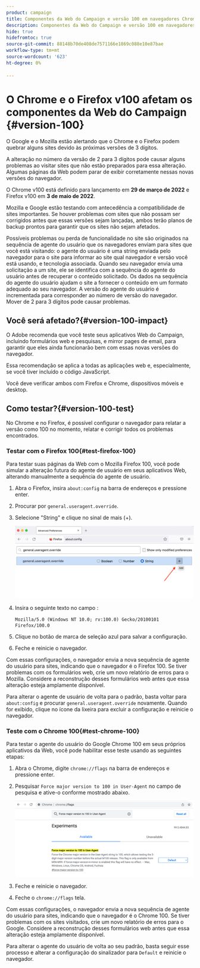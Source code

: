 ```yaml
---
product: campaign
title: Componentes da Web do Campaign e versão 100 em navegadores Chrome e Firefox
description: Componentes da Web do Campaign e versão 100 em navegadores Chrome e Firefox
hide: true
hidefromtoc: true
source-git-commit: 88148b70de408de7571166e1869c088e10e87bae
workflow-type: tm+mt
source-wordcount: '623'
ht-degree: 0%

---
```


# O Chrome e o Firefox v100 afetam os componentes da Web do Campaign {#version-100}

O Google e o Mozilla estão alertando que o Chrome e o Firefox podem quebrar alguns sites devido às próximas versões de 3 dígitos.

A alteração no número da versão de 2 para 3 dígitos pode causar alguns problemas ao visitar sites que não estão preparados para essa alteração. Algumas páginas da Web podem parar de exibir corretamente nessas novas versões do navegador.

O Chrome v100 está definido para lançamento em **29 de março de 2022** e Firefox v100 em **3 de maio de 2022**.

Mozilla e Google estão testando com antecedência a compatibilidade de sites importantes. Se houver problemas com sites que não possam ser corrigidos antes que essas versões sejam lançadas, ambos terão planos de backup prontos para garantir que os sites não sejam afetados.

Possíveis problemas ou perda de funcionalidade no site são originados na sequência de agente do usuário que os navegadores enviam para sites que você está visitando: o agente do usuário é uma string enviada pelo navegador para o site para informar ao site qual navegador e versão você está usando, e tecnologia associada. Quando seu navegador envia uma solicitação a um site, ele se identifica com a sequência do agente do usuário antes de recuperar o conteúdo solicitado. Os dados na sequência do agente do usuário ajudam o site a fornecer o conteúdo em um formato adequado ao seu navegador. A versão do agente do usuário é incrementada para corresponder ao número de versão do navegador. Mover de 2 para 3 dígitos pode causar problemas.

## Você será afetado?{#version-100-impact}

O Adobe recomenda que você teste seus aplicativos Web do Campaign, incluindo formulários web e pesquisas, e mirror pages de email, para garantir que eles ainda funcionarão bem com essas novas versões do navegador.

Essa recomendação se aplica a todas as aplicações web e, especialmente, se você tiver incluído o código JavaScript.

Você deve verificar ambos com Firefox e Chrome, dispositivos móveis e desktop.

## Como testar?{#version-100-test}

No Chrome e no Firefox, é possível configurar o navegador para relatar a versão como 100 no momento, relatar e corrigir todos os problemas encontrados.

### Testar com o Firefox 100{#test-firefox-100}

Para testar suas páginas da Web com o Mozilla Firefox 100, você pode simular a alteração futura do agente de usuário em seus aplicativos Web, alterando manualmente a sequência do agente de usuário.

1. Abra o Firefox, insira `about:config` na barra de endereços e pressione enter.
1. Procurar por `general.useragent.override`.
1. Selecione &quot;String&quot; e clique no sinal de mais (+).

   ![](assets/force-user-agent-firefox.png)

1. Insira o seguinte texto no campo :

   ```
   Mozilla/5.0 (Windows NT 10.0; rv:100.0) Gecko/20100101 Firefox/100.0
   ```

1. Clique no botão de marca de seleção azul para salvar a configuração.
1. Feche e reinicie o navegador.

Com essas configurações, o navegador envia a nova sequência de agente do usuário para sites, indicando que o navegador é o Firefox 100. Se tiver problemas com os formulários web, crie um novo relatório de erros para o Mozilla. Considere a reconstrução desses formulários web antes que essa alteração esteja amplamente disponível.

Para alterar o agente de usuário de volta para o padrão, basta voltar para `about:config` e procurar `general.useragent.override` novamente.  Quando for exibido, clique no ícone da lixeira para excluir a configuração e reinicie o navegador.

### Teste com o Chrome 100{#test-chrome-100}

Para testar o agente do usuário do Google Chrome 100 em seus próprios aplicativos da Web, você pode habilitar esse teste usando as seguintes etapas:

1. Abra o Chrome, digite `chrome://flags` na barra de endereços e pressione enter.
1. Pesquisar `Force major version to 100 in User-Agent` no campo de pesquisa e ative-o conforme mostrado abaixo.

   ![](assets/force-user-agent-chrome.png)

1. Feche e reinicie o navegador.
1. Feche o `chrome://flags` tela.

Com essas configurações, o navegador envia a nova sequência de agente do usuário para sites, indicando que o navegador é o Chrome 100. Se tiver problemas com os sites visitados, crie um novo relatório de erros para o Google. Considere a reconstrução desses formulários web antes que essa alteração esteja amplamente disponível.

Para alterar o agente do usuário de volta ao seu padrão, basta seguir esse processo e alterar a configuração do sinalizador para `Default` e reinicie o navegador.
